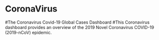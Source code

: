 # CoronaVirus

#The Coronavirus Covid-19 Global Cases Dashboard
#This Coronavirus dashboard provides an overview of the 2019 Novel Coronavirus COVID-19 (2019-nCoV) epidemic. 
